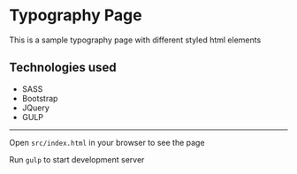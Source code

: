 # Typography Page

This is a sample typography page with different styled html elements

## Technologies used
  - SASS
  - Bootstrap
  - JQuery
  - GULP

---

 Open `src/index.html` in your browser to see the page

 Run `gulp` to start development server

